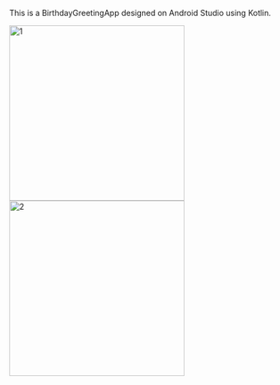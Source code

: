 This is a BirthdayGreetingApp designed on Android Studio using Kotlin. 

<img width="314" alt="1" src="https://user-images.githubusercontent.com/87996342/175963980-3558aace-7dbb-4539-962e-e859f37c8e1b.png">

<img width="314" alt="2" src="https://user-images.githubusercontent.com/87996342/175964010-c27e886d-a556-421b-b34c-a5bc36f21d6e.png">
